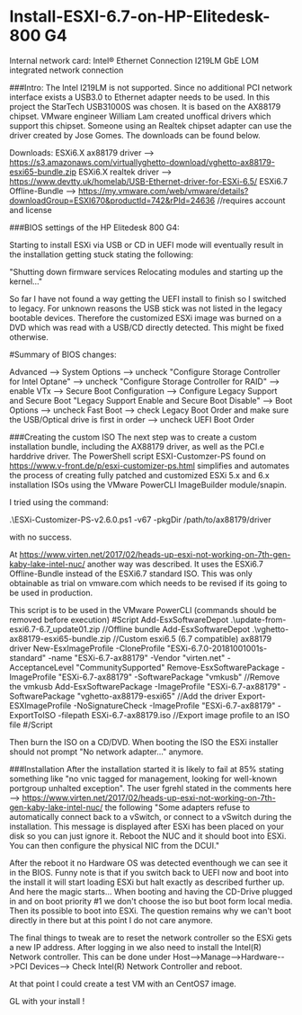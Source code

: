 # Install-ESXI-6.7-on-HP-Elitedesk-800 G4

Internal network card: Intel® Ethernet Connection I219LM GbE LOM integrated network connection

###Intro:
The Intel I219LM is not supported. Since no additional PCI network interface exists a USB3.0 to Ethernet 
adapter needs to be used. In this project the StarTech USB31000S was chosen. It is based on the AX88179 chipset.
VMware engineer William Lam created unoffical drivers which support this chipset. Someone using an Realtek chipset adapter can use the driver created by Jose Gomes. The downloads can be found below.

Downloads:
ESXi6.X ax88179 driver --> https://s3.amazonaws.com/virtuallyghetto-download/vghetto-ax88179-esxi65-bundle.zip
ESXi6.X realtek driver --> https://www.devtty.uk/homelab/USB-Ethernet-driver-for-ESXi-6.5/
ESXi6.7 Offline-Bundle --> https://my.vmware.com/web/vmware/details?downloadGroup=ESXI670&productId=742&rPId=24636 //requires account and license

###BIOS settings of the HP Elitedesk 800 G4:

Starting to install ESXi via USB or CD in UEFI mode will eventually result in the installation getting stuck stating the following:

"Shutting down firmware services
Relocating modules and starting up the kernel…"

So far I have not found a way getting the UEFI install to finish so I switched to legacy.
For unknown reasons the USB stick was not listed in the legacy bootable devices. Therefore the customized ESXi image was burned on a DVD which was read with a USB/CD directly detected. This might be fixed otherwise.

#Summary of BIOS changes:

Advanced --> System Options
		 --> uncheck "Configure Storage Controller for Intel Optane"
		 --> uncheck "Configure Storage Controller for RAID"
		 --> enable VTx
	 --> Secure Boot Configuration
		 --> Configure Legacy Support and Secure Boot "Legacy Support Enable and Secure Boot Disable" 
	 --> Boot Options
		 --> uncheck Fast Boot
		 --> check Legacy Boot Order and make sure the USB/Optical drive is first in order
		 --> uncheck UEFI Boot Order

###Creating the custom ISO
The next step was to create a custom installation bundle, including the AX88179 driver, as well as the PCI.e harddrive driver.
The PowerShell script ESXI-Customzer-PS found on https://www.v-front.de/p/esxi-customizer-ps.html 
simplifies and automates the process of creating fully patched and customized ESXi 5.x and 6.x installation 
ISOs using the VMware PowerCLI ImageBuilder module/snapin.

I tried using the command:

.\ESXi-Customizer-PS-v2.6.0.ps1 -v67 -pkgDir /path/to/ax88179/driver

with no success.

At https://www.virten.net/2017/02/heads-up-esxi-not-working-on-7th-gen-kaby-lake-intel-nuc/ another way was described.
It uses the ESXi6.7 Offline-Bundle instead of the ESXi6.7 standard ISO. This was only obtainable as
trial on vmware.com which needs to be revised if its going to be used in production.

This script is to be used in the VMware PowerCLI (commands should be removed before execution)
#Script
Add-EsxSoftwareDepot .\update-from-esxi6.7-6.7_update01.zip   //Offline bundle
Add-EsxSoftwareDepot .\vghetto-ax88179-esxi65-bundle.zip      //Custom esxi6.5 (6.7 compatible) ax88179 driver
New-EsxImageProfile -CloneProfile "ESXi-6.7.0-20181001001s-standard" -name "ESXi-6.7-ax88179" -Vendor "virten.net" -AcceptanceLevel "CommunitySupported"
Remove-EsxSoftwarePackage -ImageProfile "ESXi-6.7-ax88179" -SoftwarePackage "vmkusb"  //Remove the vmkusb
Add-EsxSoftwarePackage -ImageProfile "ESXi-6.7-ax88179" -SoftwarePackage "vghetto-ax88179-esxi65" //Add the driver
Export-ESXImageProfile -NoSignatureCheck -ImageProfile "ESXi-6.7-ax88179" -ExportToISO -filepath ESXi-6.7-ax88179.iso //Export image profile to an ISO file
#/Script

Then burn the ISO on a CD/DVD.
When booting the ISO the ESXi installer should not prompt "No network adapter..." anymore.

###Installation
After the installation started it is likely to fail at 85% stating something like "no vnic tagged for management, looking for well-known portgroup
unhalted exception".
The user fgrehl stated in the comments here --> https://www.virten.net/2017/02/heads-up-esxi-not-working-on-7th-gen-kaby-lake-intel-nuc/ the following
"Some adapters refuse to automatically connect back to a vSwitch, or connect to a vSwitch during the installation.
This message is displayed after ESXi has been placed on your disk so you can just ignore it. Reboot the NUC and it should boot into ESXi. You can then configure the physical NIC from the DCUI."

After the reboot it no Hardware OS was detected eventhough we can see it in the BIOS. 
Funny note is that if you switch back to UEFI now and boot into the install it will start loading ESXi but halt exactly as described further up.
And here the magic starts...
When booting and having the CD-Drive plugged in and on boot priority #1 we don't choose the iso but boot form local media.
Then its possible to boot into ESXi. The question remains why we can't boot directly in there but at this point I do not care anymore.

The final things to tweak are to reset the network controller so the ESXi gets a new IP address. After logging in we also need to install the Intel(R) Network controller. This can be done under Host-->Manage-->Hardware-->PCI Devices--> Check Intel(R) Network
Controller and reboot.

At that point I could create a test VM with an CentOS7 image.

GL with your install !
 
